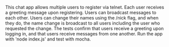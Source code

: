 This chat app allows multiple users to register via telnet.
Each user receives a greeting message upon registering.
Users can broadcast messages to each other.
Users can change their names using the /nick flag, and when they do, the name change is broadcast to all users including the user who requested the change.
The tests confirm that users receive a greeting upon logging in, and that users receive messages from one another.
Run the app with 'node index.js' and test with mocha.